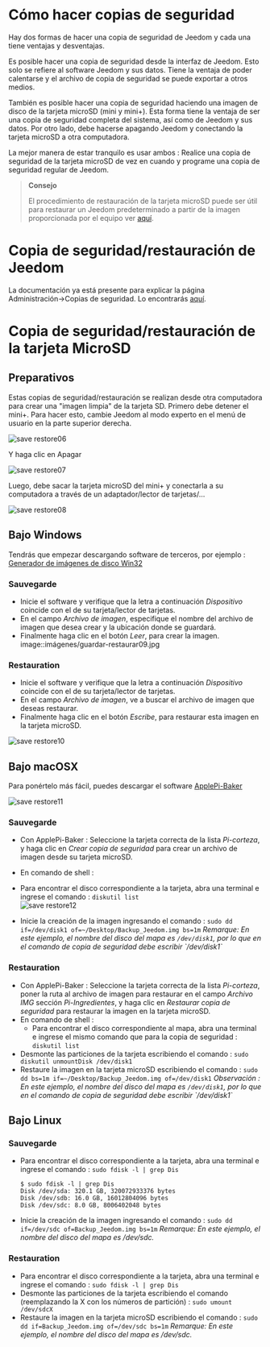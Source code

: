 # Cómo hacer copias de seguridad

Hay dos formas de hacer una copia de seguridad de Jeedom y cada una tiene ventajas y desventajas.

Es posible hacer una copia de seguridad desde la interfaz de Jeedom. Esto solo se refiere al software Jeedom y sus datos. Tiene la ventaja de poder calentarse y el archivo de copia de seguridad se puede exportar a otros medios.

También es posible hacer una copia de seguridad haciendo una imagen de disco de la tarjeta microSD (mini y mini+). Esta forma tiene la ventaja de ser una copia de seguridad completa del sistema, así como de Jeedom y sus datos. Por otro lado, debe hacerse apagando Jeedom y conectando la tarjeta microSD a otra computadora.

La mejor manera de estar tranquilo es usar ambos : Realice una copia de seguridad de la tarjeta microSD de vez en cuando y programe una copia de seguridad regular de Jeedom.

> **Consejo**
>
> El procedimiento de restauración de la tarjeta microSD puede ser útil para restaurar un Jeedom predeterminado a partir de la imagen proporcionada por el equipo ver [aquí](https://doc.jeedom.com/es_ES/installation/).

# Copia de seguridad/restauración de Jeedom

La documentación ya está presente para explicar la página Administración→Copias de seguridad. Lo encontrarás [aquí](https://doc.jeedom.com/es_ES/core/3.3/backup).

# Copia de seguridad/restauración de la tarjeta MicroSD

## Preparativos

Estas copias de seguridad/restauración se realizan desde otra computadora para crear una "imagen limpia" de la tarjeta SD. Primero debe detener el mini+. Para hacer esto, cambie Jeedom al modo experto en el menú de usuario en la parte superior derecha.

![save restore06](images/save-restore06.jpg)

Y haga clic en Apagar

![save restore07](images/save-restore07.jpg)

Luego, debe sacar la tarjeta microSD del mini+ y conectarla a su computadora a través de un adaptador/lector de tarjetas/…​

![save restore08](images/save-restore08.jpg)

## Bajo Windows

Tendrás que empezar descargando software de terceros, por ejemplo : [Generador de imágenes de disco Win32](http://sourceforge.net/projects/win32diskimager/)

### Sauvegarde

-   Inicie el software y verifique que la letra a continuación *Dispositivo* coincide con el de su tarjeta/lector de tarjetas.
-   En el campo *Archivo de imagen*, especifique el nombre del archivo de imagen que desea crear y la ubicación donde se guardará.
-   Finalmente haga clic en el botón *Leer*, para crear la imagen.
    image::imágenes/guardar-restaurar09.jpg

### Restauration

-   Inicie el software y verifique que la letra a continuación *Dispositivo* coincide con el de su tarjeta/lector de tarjetas.
-   En el campo *Archivo de imagen*, ve a buscar el archivo de imagen que deseas restaurar.
-   Finalmente haga clic en el botón *Escribe*, para restaurar esta imagen en la tarjeta microSD.

![save restore10](images/save-restore10.jpg)

## Bajo macOSX

Para ponértelo más fácil, puedes descargar el software [ApplePi-Baker](http://www.tweaking4all.com/hardware/raspberry-pi/macosx-apple-pi-baker/)

![save restore11](images/save-restore11.jpg)

### Sauvegarde

-   Con ApplePi-Baker : Seleccione la tarjeta correcta de la lista *Pi-corteza*, y haga clic en *Crear copia de seguridad* para crear un archivo de imagen desde su tarjeta microSD.

-   En comando de shell :
 -   Para encontrar el disco correspondiente a la tarjeta, abra una terminal e ingrese el comando : ``diskutil list``  
 ![save restore12](images/save-restore12.jpg)
 -   Inicie la creación de la imagen ingresando el comando : ``sudo dd if=/dev/disk1 of=~/Desktop/Backup_Jeedom.img bs=1m`` *Remarque: En este ejemplo, el nombre del disco del mapa es `/dev/disk1`, por lo que en el comando de copia de seguridad debe escribir \`/dev/disk1\`*

### Restauration

-   Con ApplePi-Baker : Seleccione la tarjeta correcta de la lista *Pi-corteza*, poner la ruta al archivo de imagen para restaurar en el campo *Archivo IMG* sección *Pi-Ingredientes*, y haga clic en *Restaurar copia de seguridad* para restaurar la imagen en la tarjeta microSD.
-   En comando de shell :
    -   Para encontrar el disco correspondiente al mapa, abra una terminal e ingrese el mismo comando que para la copia de seguridad : ``diskutil list``
 -   Desmonte las particiones de la tarjeta escribiendo el comando : ``sudo diskutil unmountDisk /dev/disk1``
 -   Restaure la imagen en la tarjeta microSD escribiendo el comando : ``sudo dd bs=1m if=~/Desktop/Backup_Jeedom.img of=/dev/disk1`` *Observación : En este ejemplo, el nombre del disco del mapa es `/dev/disk1`, por lo que en el comando de copia de seguridad debe escribir \`/dev/disk1\`*

## Bajo Linux

### Sauvegarde

-   Para encontrar el disco correspondiente a la tarjeta, abra una terminal e ingrese el comando : ``sudo fdisk -l | grep Dis``
    ````
    $ sudo fdisk -l | grep Dis
    Disk /dev/sda: 320.1 GB, 320072933376 bytes
    Disk /dev/sdb: 16.0 GB, 16012804096 bytes
    Disk /dev/sdc: 8.0 GB, 8006402048 bytes
    ````
-   Inicie la creación de la imagen ingresando el comando : ``sudo dd if=/dev/sdc of=Backup_Jeedom.img bs=1m`` *Remarque: En este ejemplo, el nombre del disco del mapa es /dev/sdc.*

### Restauration

-   Para encontrar el disco correspondiente a la tarjeta, abra una terminal e ingrese el comando : ``sudo fdisk -l | grep Dis``
-   Desmonte las particiones de la tarjeta escribiendo el comando (reemplazando la X con los números de partición) : ``sudo umount /dev/sdcX``
-   Restaure la imagen en la tarjeta microSD escribiendo el comando : ``sudo dd if=Backup_Jeedom.img of=/dev/sdc bs=1m`` *Remarque: En este ejemplo, el nombre del disco del mapa es /dev/sdc.*
